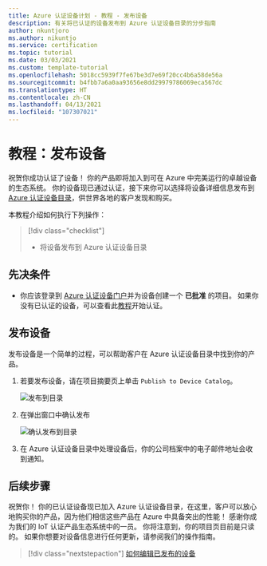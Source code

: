 ```yaml
---
title: Azure 认证设备计划 - 教程 - 发布设备
description: 有关将已认证的设备发布到 Azure 认证设备目录的分步指南
author: nkuntjoro
ms.author: nikuntjo
ms.service: certification
ms.topic: tutorial
ms.date: 03/03/2021
ms.custom: template-tutorial
ms.openlocfilehash: 5018cc5939f7fe67be3d7e69f20cc4b6a58de56a
ms.sourcegitcommit: b4fbb7a6a0aa93656e8dd29979786069eca567dc
ms.translationtype: HT
ms.contentlocale: zh-CN
ms.lasthandoff: 04/13/2021
ms.locfileid: "107307021"
---
```

# <a name="tutorial-publish-your-device"></a>教程：发布设备

祝贺你成功认证了设备！ 你的产品即将加入到可在 Azure 中完美运行的卓越设备的生态系统。 你的设备现已通过认证，接下来你可以选择将设备详细信息发布到 [Azure 认证设备目录](https://devicecatalog.azure.com)，供世界各地的客户发现和购买。

本教程介绍如何执行下列操作：

> [!div class="checklist"]
> * 将设备发布到 Azure 认证设备目录

## <a name="prerequisites"></a>先决条件

- 你应该登录到 [Azure 认证设备门户](https://certify.azure.com)并为设备创建一个 **已批准** 的项目。 如果你没有已认证的设备，可以查看此[教程](tutorial-01-creating-your-project.md)开始认证。

## <a name="publishing-your-device"></a>发布设备

发布设备是一个简单的过程，可以帮助客户在 Azure 认证设备目录中找到你的产品。

1. 若要发布设备，请在项目摘要页上单击 `Publish to Device Catalog`。

    ![发布到目录](./media/images/publish-to-catalog.png)

1. 在弹出窗口中确认发布

    ![确认发布到目录](./media/images/publish-to-catalog-confirm.png)

1. 在 Azure 认证设备目录中处理设备后，你的公司档案中的电子邮件地址会收到通知。

## <a name="next-steps"></a>后续步骤

祝贺你！ 你的已认证设备现已加入 Azure 认证设备目录，在这里，客户可以放心地购买你的产品，因为他们相信这些产品在 Azure 中具备突出的性能！ 感谢你成为我们的 IoT 认证产品生态系统中的一员。 你将注意到，你的项目页目前是只读的。 如果你想要对设备信息进行任何更新，请参阅我们的操作指南。
> [!div class="nextstepaction"]
> [如何编辑已发布的设备](how-to-edit-published-device.md)

